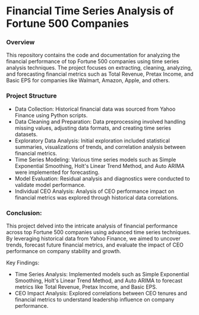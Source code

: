 # Financial Time Series Analysis of Fortune 500 Companies

### Overview
This repository contains the code and documentation for analyzing the financial performance of top Fortune 500 companies using time series analysis techniques. The project focuses on extracting, cleaning, analyzing, and forecasting financial metrics such as Total Revenue, Pretax Income, and Basic EPS for companies like Walmart, Amazon, Apple, and others.

### Project Structure
- Data Collection: Historical financial data was sourced from Yahoo Finance using Python scripts.
- Data Cleaning and Preparation: Data preprocessing involved handling missing values, adjusting data formats, and creating time series datasets.
- Exploratory Data Analysis: Initial exploration included statistical summaries, visualizations of trends, and correlation analysis between financial metrics.
- Time Series Modeling: Various time series models such as Simple Exponential Smoothing, Holt's Linear Trend Method, and Auto ARIMA were implemented for forecasting.
- Model Evaluation: Residual analysis and diagnostics were conducted to validate model performance.
- Individual CEO Analysis: Analysis of CEO performance impact on financial metrics was explored through historical data correlations.

### Conclusion:
This project delved into the intricate analysis of financial performance across top Fortune 500 companies using advanced time series techniques. By leveraging historical data from Yahoo Finance, we aimed to uncover trends, forecast future financial metrics, and evaluate the impact of CEO performance on company stability and growth.

Key Findings:
- Time Series Analysis: Implemented models such as Simple Exponential Smoothing, Holt's Linear Trend Method, and Auto ARIMA to forecast metrics like Total Revenue, Pretax Income, and Basic EPS.
- CEO Impact Analysis: Explored correlations between CEO tenures and financial metrics to understand leadership influence on company performance.
